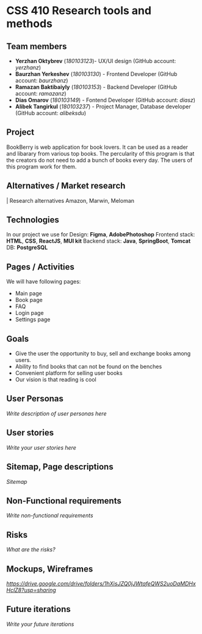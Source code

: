 # CSS 410 Research tools and methods
## Team members
+ **Yerzhan Oktybrev** (*180103123*)- UX/UI design (GitHub account: *yerzhanz*)
+ **Baurzhan Yerkeshev** (*180103130*) - Frontend Developer (GitHub account: *baurzhanz*)
+ **Ramazan Baktibaiyly** (*180103153*) - Backend Developer (GitHub account: *ramazanz*)
+ **Dias Omarov** (*180103149*) - Fontend Developer (GitHub account: *diasz*)
+ **Alibek Tangirkul** (*180103237*) - Project Manager, Database developer (GitHub account: *alibeksdu*)



## Project
BookBerry is web application for book lovers. It can be used as a reader and libarary from various top books. The percularity of this program is that the creators do not need to add a bunch of books  every day. The users of this program work for them. 

## Alternatives / Market research
| Research alternatives
Amazon, Marwin, Meloman


## Technologies
In our project we use for Design: **Figma**, **AdobePhotoshop**
Frontend stack: **HTML**, **CSS**, **ReactJS**, **MUI kit**
Backend stack: **Java**, **SpringBoot**, **Tomcat** DB: **PostgreSQL**

## Pages / Activities 
We will have following pages:
- Main page
- Book page
- FAQ
- Login page
- Settings page

## Goals
* Give the user the opportunity to buy, sell and exchange books among users.
* Ability to find books that can not be found on the benches
* Convenient platform for selling user books
* Our vision is that reading is cool

## User Personas
*Write description of user personas here*  

## User stories

*Write your user stories here*

## Sitemap, Page descriptions

*Sitemap*

## Non-Functional requirements
*Write non-functional requirements*

## Risks
*What are the risks?*

## Mockups, Wireframes
*https://drive.google.com/drive/folders/1hXisJZQ0jJWtafeQWS2uoDaMDHxHclZ8?usp=sharing*

## Future iterations
*Write your future iterations*
